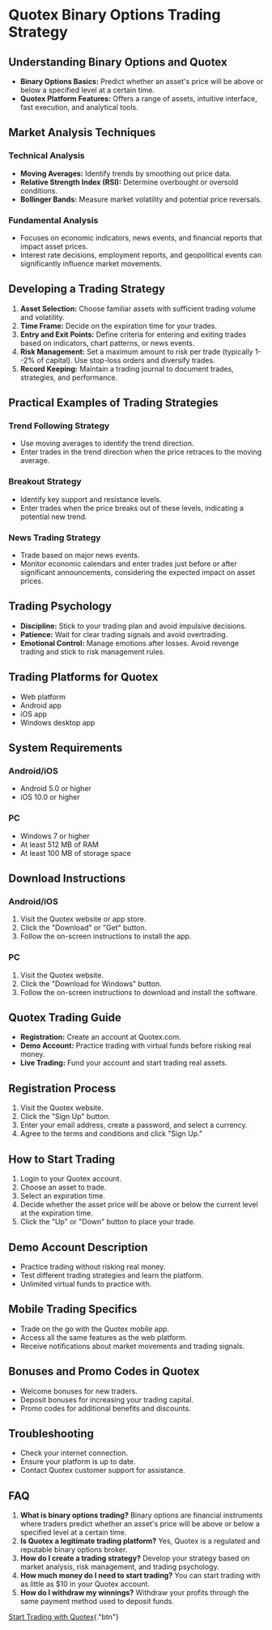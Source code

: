 # Quotex Binary Options Trading Strategy

## Understanding Binary Options and Quotex

-   **Binary Options Basics:** Predict whether an asset\'s price will be
    above or below a specified level at a certain time.
-   **Quotex Platform Features:** Offers a range of assets, intuitive
    interface, fast execution, and analytical tools.

## Market Analysis Techniques

### Technical Analysis

-   **Moving Averages:** Identify trends by smoothing out price data.
-   **Relative Strength Index (RSI):** Determine overbought or oversold
    conditions.
-   **Bollinger Bands:** Measure market volatility and potential price
    reversals.

### Fundamental Analysis

-   Focuses on economic indicators, news events, and financial reports
    that impact asset prices.
-   Interest rate decisions, employment reports, and geopolitical events
    can significantly influence market movements.

## Developing a Trading Strategy

1.  **Asset Selection:** Choose familiar assets with sufficient trading
    volume and volatility.
2.  **Time Frame:** Decide on the expiration time for your trades.
3.  **Entry and Exit Points:** Define criteria for entering and exiting
    trades based on indicators, chart patterns, or news events.
4.  **Risk Management:** Set a maximum amount to risk per trade
    (typically 1--2% of capital). Use stop-loss orders and diversify
    trades.
5.  **Record Keeping:** Maintain a trading journal to document trades,
    strategies, and performance.

## Practical Examples of Trading Strategies

### Trend Following Strategy

-   Use moving averages to identify the trend direction.
-   Enter trades in the trend direction when the price retraces to the
    moving average.

### Breakout Strategy

-   Identify key support and resistance levels.
-   Enter trades when the price breaks out of these levels, indicating a
    potential new trend.

### News Trading Strategy

-   Trade based on major news events.
-   Monitor economic calendars and enter trades just before or after
    significant announcements, considering the expected impact on asset
    prices.

## Trading Psychology

-   **Discipline:** Stick to your trading plan and avoid impulsive
    decisions.
-   **Patience:** Wait for clear trading signals and avoid overtrading.
-   **Emotional Control:** Manage emotions after losses. Avoid revenge
    trading and stick to risk management rules.

## Trading Platforms for Quotex

-   Web platform
-   Android app
-   iOS app
-   Windows desktop app

## System Requirements

### Android/iOS

-   Android 5.0 or higher
-   iOS 10.0 or higher

### PC

-   Windows 7 or higher
-   At least 512 MB of RAM
-   At least 100 MB of storage space

## Download Instructions

### Android/iOS

1.  Visit the Quotex website or app store.
2.  Click the "Download" or "Get" button.
3.  Follow the on-screen instructions to install the app.

### PC

1.  Visit the Quotex website.
2.  Click the "Download for Windows" button.
3.  Follow the on-screen instructions to download and install the
    software.

## Quotex Trading Guide

-   **Registration:** Create an account at Quotex.com.
-   **Demo Account:** Practice trading with virtual funds before risking
    real money.
-   **Live Trading:** Fund your account and start trading real assets.

## Registration Process

1.  Visit the Quotex website.
2.  Click the "Sign Up" button.
3.  Enter your email address, create a password, and select a currency.
4.  Agree to the terms and conditions and click "Sign Up."

## How to Start Trading

1.  Login to your Quotex account.
2.  Choose an asset to trade.
3.  Select an expiration time.
4.  Decide whether the asset price will be above or below the current
    level at the expiration time.
5.  Click the "Up" or "Down" button to place your trade.

## Demo Account Description

-   Practice trading without risking real money.
-   Test different trading strategies and learn the platform.
-   Unlimited virtual funds to practice with.

## Mobile Trading Specifics

-   Trade on the go with the Quotex mobile app.
-   Access all the same features as the web platform.
-   Receive notifications about market movements and trading signals.

## Bonuses and Promo Codes in Quotex

-   Welcome bonuses for new traders.
-   Deposit bonuses for increasing your trading capital.
-   Promo codes for additional benefits and discounts.

## Troubleshooting

-   Check your internet connection.
-   Ensure your platform is up to date.
-   Contact Quotex customer support for assistance.

## FAQ

1.  **What is binary options trading?** Binary options are financial
    instruments where traders predict whether an asset\'s price will be
    above or below a specified level at a certain time.
2.  **Is Quotex a legitimate trading platform?** Yes, Quotex is a
    regulated and reputable binary options broker.
3.  **How do I create a trading strategy?** Develop your strategy based
    on market analysis, risk management, and trading psychology.
4.  **How much money do I need to start trading?** You can start trading
    with as little as \$10 in your Quotex account.
5.  **How do I withdraw my winnings?** Withdraw your profits through the
    same payment method used to deposit funds.

[Start Trading with
Quotex](\%22https://traff.sbs/brokerqxsignup\%22){."btn"}

